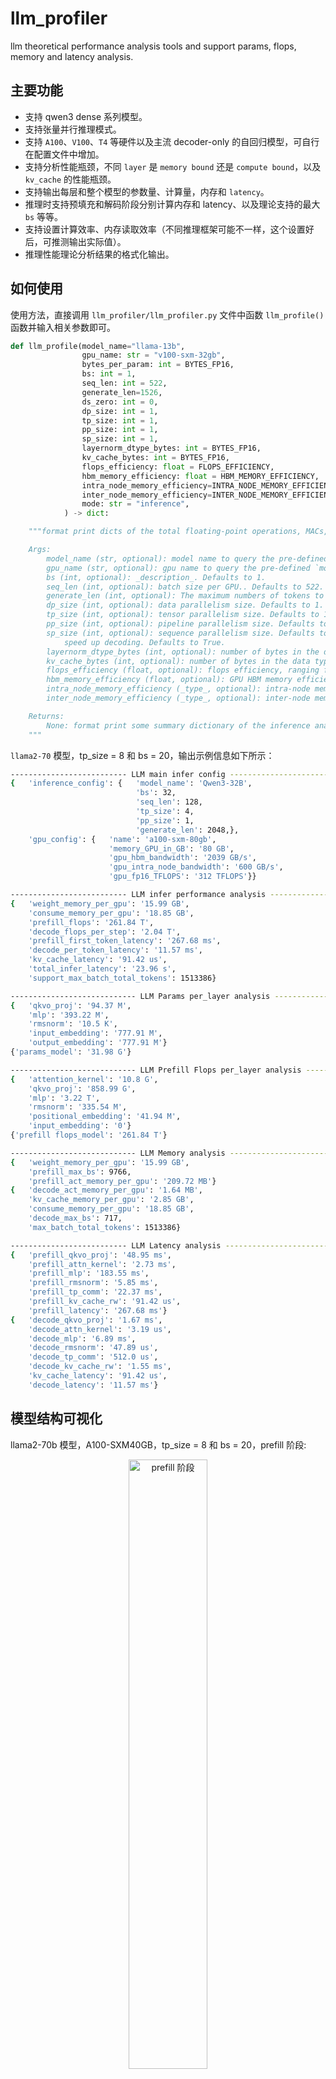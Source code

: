 # llm_profiler

llm theoretical performance analysis tools and support params, flops, memory and latency analysis.

## 主要功能

- 支持 qwen3 dense 系列模型。
- 支持张量并行推理模式。
- 支持 `A100`、`V100`、`T4` 等硬件以及主流 decoder-only 的自回归模型，可自行在配置文件中增加。
- 支持分析性能瓶颈，不同 `layer` 是 `memory bound` 还是 `compute bound`，以及 `kv_cache` 的性能瓶颈。
- 支持输出每层和整个模型的参数量、计算量，内存和 `latency`。
- 推理时支持预填充和解码阶段分别计算内存和 latency、以及理论支持的最大 `bs` 等等。
- 支持设置计算效率、内存读取效率（不同推理框架可能不一样，这个设置好后，可推测输出实际值）。
- 推理性能理论分析结果的格式化输出。

## 如何使用

使用方法，直接调用 `llm_profiler/llm_profiler.py` 文件中函数 `llm_profile()` 函数并输入相关参数即可。

```python
def llm_profile(model_name="llama-13b",
                gpu_name: str = "v100-sxm-32gb",
                bytes_per_param: int = BYTES_FP16,
                bs: int = 1,
                seq_len: int = 522,
                generate_len=1526,
                ds_zero: int = 0,
                dp_size: int = 1,
                tp_size: int = 1,
                pp_size: int = 1,
                sp_size: int = 1,
                layernorm_dtype_bytes: int = BYTES_FP16,
                kv_cache_bytes: int = BYTES_FP16,
                flops_efficiency: float = FLOPS_EFFICIENCY,
                hbm_memory_efficiency: float = HBM_MEMORY_EFFICIENCY,
                intra_node_memory_efficiency=INTRA_NODE_MEMORY_EFFICIENCY,
                inter_node_memory_efficiency=INTER_NODE_MEMORY_EFFICIENCY,
                mode: str = "inference",
            ) -> dict:

    """format print dicts of the total floating-point operations, MACs, parameters and latency of a llm.

    Args:
        model_name (str, optional): model name to query the pre-defined `model_configs.json`. Defaults to "llama-13b".
        gpu_name (str, optional): gpu name to query the pre-defined `model_configs.json`. Defaults to "v100-sxm2-32gb".
        bs (int, optional): _description_. Defaults to 1.
        seq_len (int, optional): batch size per GPU.. Defaults to 522.
        generate_len (int, optional): The maximum numbers of tokens to generate, ignoring the number of tokens in the prompt. Defaults to 1526.
        dp_size (int, optional): data parallelism size. Defaults to 1.
        tp_size (int, optional): tensor parallelism size. Defaults to 1.
        pp_size (int, optional): pipeline parallelism size. Defaults to 1.
        sp_size (int, optional): sequence parallelism size. Defaults to 1.
            speed up decoding. Defaults to True.
        layernorm_dtype_bytes (int, optional): number of bytes in the data type for the layernorm activations.. Defaults to BYTES_FP16.
        kv_cache_bytes (int, optional): number of bytes in the data type for the kv_cache. Defaults to None.
        flops_efficiency (float, optional): flops efficiency, ranging from 0 to 1. Defaults to None.
        hbm_memory_efficiency (float, optional): GPU HBM memory efficiency, ranging from 0 to 1. Defaults to HBM_MEMORY_EFFICIENCY.
        intra_node_memory_efficiency (_type_, optional): intra-node memory efficiency, ranging from 0 to 1.. Defaults to INTRA_NODE_MEMORY_EFFICIENCY.
        inter_node_memory_efficiency (_type_, optional): inter-node memory efficiency, ranging from 0 to 1.. Defaults to INTER_NODE_MEMORY_EFFICIENCY.

    Returns:
        None: format print some summary dictionary of the inference analysis
    """
```

`llama2-70` 模型，tp_size = 8 和 bs = 20，输出示例信息如下所示：

```bash
-------------------------- LLM main infer config --------------------------
{   'inference_config': {   'model_name': 'Qwen3-32B',
                            'bs': 32,
                            'seq_len': 128,
                            'tp_size': 4,
                            'pp_size': 1,
                            'generate_len': 2048,},
    'gpu_config': {   'name': 'a100-sxm-80gb',
                      'memory_GPU_in_GB': '80 GB',
                      'gpu_hbm_bandwidth': '2039 GB/s',
                      'gpu_intra_node_bandwidth': '600 GB/s',
                      'gpu_fp16_TFLOPS': '312 TFLOPS'}}

-------------------------- LLM infer performance analysis --------------------------
{   'weight_memory_per_gpu': '15.99 GB',
    'consume_memory_per_gpu': '18.85 GB',
    'prefill_flops': '261.84 T',
    'decode_flops_per_step': '2.04 T',
    'prefill_first_token_latency': '267.68 ms',
    'decode_per_token_latency': '11.57 ms',
    'kv_cache_latency': '91.42 us',
    'total_infer_latency': '23.96 s',
    'support_max_batch_total_tokens': 1513386}

---------------------------- LLM Params per_layer analysis ----------------------------
{   'qkvo_proj': '94.37 M',
    'mlp': '393.22 M',
    'rmsnorm': '10.5 K',
    'input_embedding': '777.91 M',
    'output_embedding': '777.91 M'}
{'params_model': '31.98 G'}

---------------------------- LLM Prefill Flops per_layer analysis -----------------------------
{   'attention_kernel': '10.8 G',
    'qkvo_proj': '858.99 G',
    'mlp': '3.22 T',
    'rmsnorm': '335.54 M',
    'positional_embedding': '41.94 M',
    'input_embedding': '0'}
{'prefill flops_model': '261.84 T'}

---------------------------- LLM Memory analysis -----------------------------
{   'weight_memory_per_gpu': '15.99 GB',
    'prefill_max_bs': 9766,
    'prefill_act_memory_per_gpu': '209.72 MB'}
{   'decode_act_memory_per_gpu': '1.64 MB',
    'kv_cache_memory_per_gpu': '2.85 GB',
    'consume_memory_per_gpu': '18.85 GB',
    'decode_max_bs': 717,
    'max_batch_total_tokens': 1513386}

-------------------------- LLM Latency analysis --------------------------
{   'prefill_qkvo_proj': '48.95 ms',
    'prefill_attn_kernel': '2.73 ms',
    'prefill_mlp': '183.55 ms',
    'prefill_rmsnorm': '5.85 ms',
    'prefill_tp_comm': '22.37 ms',
    'prefill_kv_cache_rw': '91.42 us',
    'prefill_latency': '267.68 ms'}
{   'decode_qkvo_proj': '1.67 ms',
    'decode_attn_kernel': '3.19 us',
    'decode_mlp': '6.89 ms',
    'decode_rmsnorm': '47.89 us',
    'decode_tp_comm': '512.0 us',
    'decode_kv_cache_rw': '1.55 ms',
    'kv_cache_latency': '91.42 us',
    'decode_latency': '11.57 ms'}
```

## 模型结构可视化

llama2-70b 模型，A100-SXM40GB，tp_size = 8 和 bs = 20，prefill 阶段:

<div align="center">
<img src="images/grpah_prefill_llama2-70b_tp8_bs20_seqlen1024_genlen1024.png" width="50%" alt="prefill 阶段">
</div>

llama2-70b 模型，A100-SXM40GB，tp_size = 8 和 bs = 20， decode 阶段:

<div align="center">
<img src="images/grpah_decode_llama2-70b_tp8_bs20_seqlen1024_genlen1024.png" width="50%" alt="decode 阶段">
</div>

## 模型参数量、计算量、latency 分布

llama2-70b 模型，A100-SXM40GB，tp_size = 8 和 bs = 20，参数量统计分布:

<div align="center">
<img src="images/params_llama2-70b_tp8_bs20_seqlen1024_genlen1024.png" width="50%" alt="prefill 阶段">
</div>

llama2-70b 模型，A100-SXM40GB，tp_size = 8 和 bs = 20，prefill 阶段计算量统计分布:

<div align="center">
<img src="images/flops_prefill_llama2-70b_tp8_bs20_seqlen1024_genlen1024.png" width="50%" alt="prefill 阶段计算量统计分布">
</div>

llama2-70b 模型，A100-SXM40GB，tp_size = 8 和 bs = 20，prefill 阶段 latency 统计分布:

<div align="center">
<img src="images/latency_prefill_llama2-70b_tp8_bs20_seqlen1024_genlen1024.png" width="50%" alt="prefill 阶段 latency 统计分布">
</div>

llama2-70b 模型，A100-SXM40GB，tp_size = 8 和 bs = 20，decode 阶段 latency 统计分布:

<div align="center">
<img src="images/latency_decode_llama2-70b_tp8_bs20_seqlen1024_genlen1024.png" width="50%" alt="decode 阶段 latency 统计分布">
</div>

## 参考链接
- [Transformer 性能分析理论基础](https://github.com/HarleysZhang/dl_note/blob/main/6-llm_note/transformer_basic/Transformer%E6%80%A7%E8%83%BD%E5%88%86%E6%9E%90%E7%90%86%E8%AE%BA%E5%9F%BA%E7%A1%80.md)
- [llm_analysis](https://github.com/cli99/llm-analysis)
- [Transformer Inference Arithmetic](https://kipp.ly/blog/transformer-inference-arithmetic/)
- [LLM-Viewer](https://github.com/hahnyuan/LLM-Viewer.git)